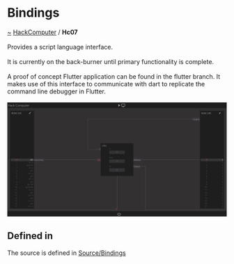 <a id="bindings"></a>
<h1>Bindings</h1>
<a id="a01591"></a>
<a href="https://github.com/CharlesCarley/HackComputer#~">~</a>
<a href="index.md#index">HackComputer</a>
<span class="inline-text">/</span>
<span class="bold-text"><b>Hc07</b></span>
<br/>
<br/>
<span class="inline-text">Provides a script language interface.</span>
<br/>
<br/>
<span class="inline-text">
It is currently on the back-burner until primary functionality is complete.</span>
<br/>
<br/>
<span class="inline-text">
A proof of concept Flutter application can be found in the flutter branch. It makes use of this interface to communicate with dart to replicate the command line debugger in Flutter.</span>
<br/>
<br/>
<img src="../images/Debugger1.png"/><a id="a01591_1hc07defined"></a>
<a id="defined-in"></a>
<h2>Defined in</h2>
<span class="inline-text">The source is defined in </span>
<a href="../../Source/Bindings#source-bindings">Source/Bindings</a>
<br/>
</div>
</div>
</body>
</html>
